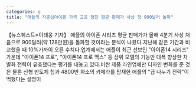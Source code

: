 ```yaml
---
categories: g
title: "애플의 자존심아이폰 가격 고공 행진 평균 판매가 사상 첫 900달러 돌파"
---
```

【뉴스퀘스트=이태웅 기자】 애플의 아이폰 시리즈 평균 판매가가 올해 4분기 사상 처음으로 900달러(약 128만원)을 돌파할 것이라는 분석이 나왔다.지난해 같은 기간과 비교했을 때 10%가까이 오른 수치다.업계에서는 애플이 최근 선보인 "아이폰14 시리즈" 가운데 "아이폰14 프로", "아이폰14 프로 맥스" 등 상위 모델의 기능만 대폭 향상한 차별화 전략이 유효했다는 평가를 내놓고 있다.비싼 제품 라인업에만 디자인 변화를 준 것은 물론 신형 반도체 칩과 4800만 화소의 카메라를 탑재한 애플의 "급 나누기 전략"이 먹혔다는 설명이